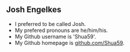 ## Josh Engelkes

* I preferred to be called Josh.
* My prefered pronouns are he/him/his.
* My Github username is 'Shua59'.
* My Github homepage is [github.com/Shua59](https://github.com/Shua59/). 